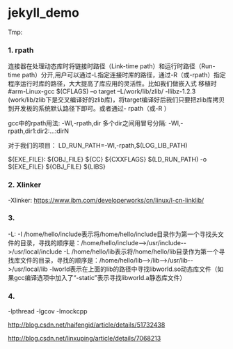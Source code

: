 # jekyll_demo


Tmp: 

### 1. rpath
连接器在处理动态库时将链接时路径（Link-time path）和运行时路径（Run-time path）分开,用户可以通过-L指定连接时库的路径，通过-R（或-rpath）指定程序运行时库的路径，大大提高了库应用的灵活性。比如我们做嵌入式 移植时#arm-Linux-gcc $(CFLAGS) –o target –L/work/lib/zlib/ -llibz-1.2.3 (work/lib/zlib下是交叉编译好的zlib库)，将target编译好后我们只要把zlib库拷贝到开发板的系统默认路径下即可。或者通过- rpath（或-R ）

gcc中的rpath用法: -Wl,-rpath,dir
多个dir之间用冒号分隔: -Wl,-rpath,dir1:dir2:...:dirN

对于我们的项目：
LD_RUN_PATH=-Wl,-rpath,$(LOG_LIB_PATH)

${EXE_FILE}: ${OBJ_FILE}
 ${CC} ${CXXFLAGS} $(LD_RUN_PATH) -o ${EXE_FILE}  ${OBJ_FILE}  ${LIBS}

### 2. Xlinker
-Xlinker:
https://www.ibm.com/developerworks/cn/linux/l-cn-linklib/

### 3. 
-L:
-I /home/hello/include表示将/home/hello/include目录作为第一个寻找头文件的目录，寻找的顺序是：/home/hello/include-->/usr/include-->/usr/local/include
-L /home/hello/lib表示将/home/hello/lib目录作为第一个寻找库文件的目录，寻找的顺序是：/home/hello/lib-->/lib-->/usr/lib-->/usr/local/lib
-lworld表示在上面的lib的路径中寻找libworld.so动态库文件（如果gcc编译选项中加入了“-static”表示寻找libworld.a静态库文件）

### 4. 
-lpthread -lgcov -lmockcpp

http://blog.csdn.net/haifengid/article/details/51732438

http://blog.csdn.net/linxuping/article/details/7068213
